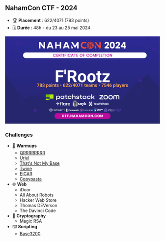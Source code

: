 
## NahamCon CTF - 2024

- 🏆 **Placement** : 622/4071 (783 points)
- 🗓️ **Durée** : 48h - du 23 au 25 mai 2024


![cert](nahamcon_cert.png)

### Challenges

- 🌡️ **Warmups**
    - [QRRRRRRRR](./Warmups/QRRRRRRRR/writeup.md)
    - [Uriel](./Warmups/Uriel/writeup.md)
    - [That's Not My Base](./Warmups/That's%20Not%20My%20Base/writeup.md)
    - [Twine](./Warmups/Twine/writeup.md)
    - [EICAR](./Warmups/EICAR/writeup.md)
    - [Copypasta](./Warmups/Copypasta/writeup.md)
- 🌐 **Web**
   - iDoor
   - All About Robots
   - Hacker Web Store
   - Thomas DEVerson
   - The Davinci Code
- 🔐 **Cryptography**
   - Magic RSA
- ⌨️ **Scripting**
   - [Base3200](./Scripting/Base3200/writeup.md)

